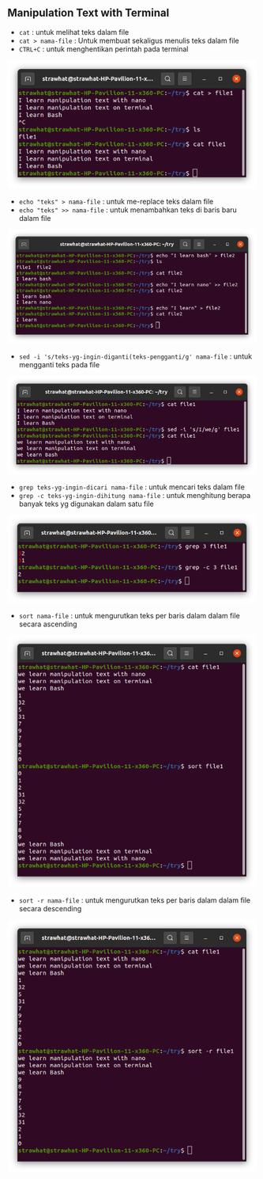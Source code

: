 ## Manipulation Text with Terminal

- `cat` : untuk melihat teks dalam file
- `cat > nama-file` : Untuk membuat sekaligus menulis teks dalam file
- `CTRL+C` : untuk menghentikan perintah pada terminal

<p align="center"><img src="../week-3/assets/Manipulation-Text-with-Terminal/1.png"></p>

- `echo "teks" > nama-file`  : untuk me-replace teks dalam file
- `echo "teks" >> nama-file` : untuk menambahkan teks di baris baru dalam file

<p align="center"><img src="../week-3/assets/Manipulation-Text-with-Terminal/2.png"></p>

- `sed -i 's/teks-yg-ingin-diganti(teks-pengganti/g' nama-file` : untuk mengganti teks pada file

<p align="center"><img src="../week-3/assets/Manipulation-Text-with-Terminal/3.png"></p>

- `grep teks-yg-ingin-dicari nama-file` : untuk mencari teks dalam file
- `grep -c teks-yg-ingin-dihitung nama-file` : untuk menghitung berapa banyak teks yg digunakan dalam satu file

<p align="center"><img src="../week-3/assets/Manipulation-Text-with-Terminal/4.png"></p>

- `sort nama-file` : untuk mengurutkan teks per baris dalam dalam file secara ascending

<p align="center"><img src="../week-3/assets/Manipulation-Text-with-Terminal/5.png"></p>

- `sort -r nama-file` : untuk mengurutkan teks per baris dalam dalam file secara descending

<p align="center"><img src="../week-3/assets/Manipulation-Text-with-Terminal/6.png"></p>
